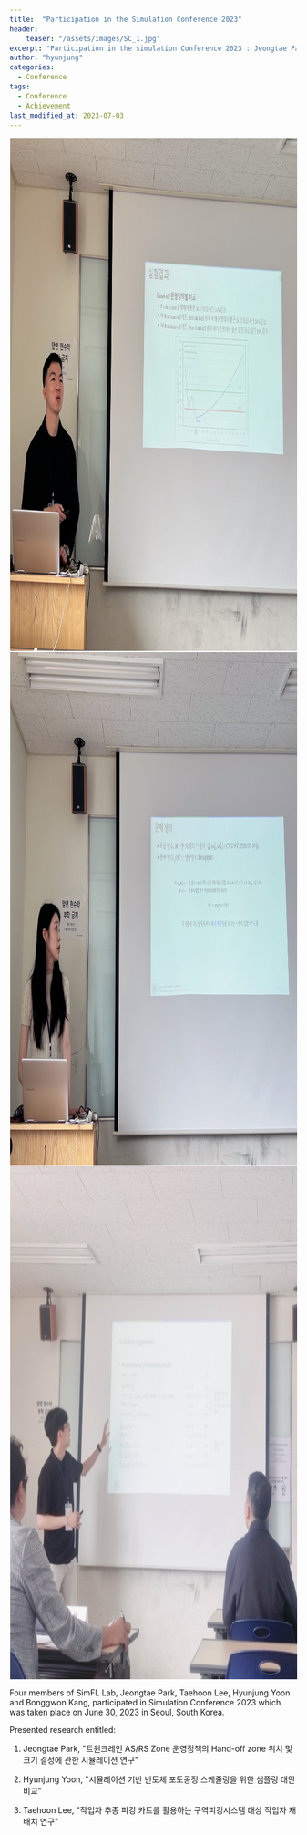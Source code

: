 ```yaml
---
title:  "Participation in the Simulation Conference 2023"
header:
    teaser: "/assets/images/SC_1.jpg"
excerpt: "Participation in the simulation Conference 2023 : Jeongtae Park, Taehoon Lee, Hyunjung Yoon and Bonggwon Kang. "
author: "hyunjung"
categories:
  - Conference
tags:
  - Conference
  - Achievement
last_modified_at: 2023-07-03
---
```

<img align="center" width="900" height="900" style="border: 1px solid white" src="/assets/images/SC_1.jpg"> 
<img align="center" width="900" height="900" style="border: 1px solid white" src="/assets/images/SC_2.jpg"> 
<img align="center" width="900" height="900" style="border: 1px solid white" src="/assets/images/SC_3.jpg"> 


Four members of SimFL Lab, Jeongtae Park, Taehoon Lee, Hyunjung Yoon and Bonggwon Kang, participated in Simulation Conference 2023 which was taken place on June 30, 2023 in Seoul, South Korea.

Presented research entitled:

1) Jeongtae Park, "트윈크레인 AS/RS Zone 운영정책의 Hand-off zone 위치 및 크기 결정에 관한 시뮬레이션 연구"

2) Hyunjung Yoon, "시뮬레이션 기반 반도체 포토공정 스케줄링을 위한 샘플링 대안 비교"

3) Taehoon Lee, "작업자 추종 피킹 카트를 활용하는 구역피킹시스템 대상 작업자 재배치 연구"